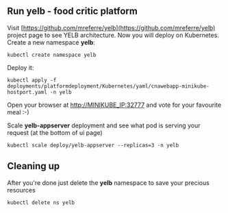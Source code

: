 ## Run yelb - food critic platform

Visit [https://github.com/mreferre/yelb](https://github.com/mreferre/yelb) project page to see YELB architecture. Now you will deploy on Kubernetes. Create a new namespace  **yelb**:

```
kubectl create namespace yelb
```

Deploy it:

```
kubectl apply -f deployments/platformdeployment/Kubernetes/yaml/cnawebapp-minikube-hostport.yaml -n yelb
```

Open your browser at [http://MINIKUBE_IP:32777](http://MINIKUBE_IP:32777) and vote for your favourite meal :-)

Scale **yelb-appserver** deployment and see what pod is serving your request (at the bottom of ui page)

```
kubectl scale deploy/yelb-appserver --replicas=3 -n yelb
```

## Cleaning up

After you're done just delete the **yelb** namespace to save your precious resources

```
kubectl delete ns yelb
```
